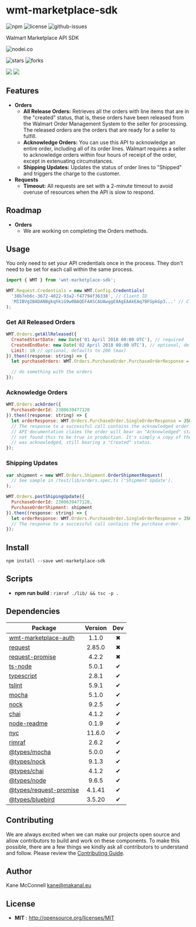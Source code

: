 # wmt-marketplace-sdk

![npm](https://img.shields.io/npm/v/wmt-marketplace-sdk.svg) ![license](https://img.shields.io/npm/l/wmt-marketplace-sdk.svg) ![github-issues](https://img.shields.io/github/issues/makanaleu/wmt-marketplace-sdk.svg)

Walmart Marketplace API SDK

![nodei.co](https://nodei.co/npm/wmt-marketplace-sdk.png?downloads=true&downloadRank=true&stars=true)

![stars](https://img.shields.io/github/stars/makanaleu/wmt-marketplace-sdk.svg)
![forks](https://img.shields.io/github/forks/makanaleu/wmt-marketplace-sdk.svg)

![](https://david-dm.org/makanaleu/wmt-marketplace-sdk/status.svg)
![](https://david-dm.org/makanaleu/wmt-marketplace-sdk/dev-status.svg)

## Features

- **Orders**
  - **All Release Orders:** Retrieves all the orders with line items that are in the "created" status, that is, these orders have been released from the Walmart Order Management System to the seller for processing. The released orders are the orders that are ready for a seller to fulfill.
  - **Acknowledge Orders:** You can use this API to acknowledge an entire order, including all of its order lines. Walmart requires a seller to acknowledge orders within four hours of receipt of the order, except in extenuating circumstances.
  - **Shipping Updates:** Updates the status of order lines to "Shipped" and triggers the charge to the customer.
- **Requests**
  - **Timeout:** All requests are set with a 2-minute timeout to avoid overuse of resources when the API is slow to respond.

## Roadmap

- **Orders**
  - We are working on completing the Orders methods.

## Usage

You only need to set your API credentials once in the process. They don't need to be
set for each call within the same process.

```javascript
import { WMT } from 'wmt-marketplace-sdk';

WMT.Request.Credentials = new WMT.Config.Credentials(
  '38b7eb6c-3672-4022-93a2-f47794f36338', // Client ID
  'MIIBVgIBADANBgkqhkiG9w0BAQEFAASCAUAwggE8AgEAAkEAq7BFUpkGp3...' // Client Secret
);
```

### Get All Released Orders

```javascript
WMT.Orders.getAllReleased({
  CreatedStartDate: new Date('01 April 2018 00:00 UTC'), // required
  CreatedEndDate: new Date('02 April 2018 00:00 UTC'), // optional, defaults to current time
  Limit: 10 // optional, defaults to 200 (max)
}).then((response: string) => {
  let purchaseOrders: WMT.Orders.PurchaseOrder.PurchaseOrderResponse = JSON.parse(response);

  // do something with the orders
});
```

### Acknowledge Orders

```javascript
WMT.Orders.ackOrder({
  PurchaseOrderId: 2380639477120
}).then((response: string) => {
  let orderResponse: WMT.Orders.PurchaseOrder.SingleOrderResponse = JSON.parse(response);
  // The response to a successful call contains the acknowledged order. Although the
  // API documentation claims the order will bear an "Acknowledged" status, we have
  // not found this to be true in production. It's simply a copy of the order that
  // was acknowledged, still bearing a "Created" status.
});
```

### Shipping Updates

```javascript
var shipment = new WMT.Orders.Shipment.OrderShipmentRequest(
  // See sample in /test/lib/orders.spec.ts ('Shipment Update').
);

WMT.Orders.postShipingUpdate({
  PurchaseOrderId: 2380639477120,
  PurchaseOrderShipment: shipment
}).then((response: string) => {
  let orderResponse: WMT.Orders.PurchaseOrder.SingleOrderResponse = JSON.parse(response)
  // The response to a successful call contains the purchase order.
});
```

## Install

`npm install --save wmt-marketplace-sdk`

## Scripts

 - **npm run build** : `rimraf ./lib/ && tsc -p .`

## Dependencies

Package | Version | Dev
--- |:---:|:---:
[wmt-marketplace-auth](https://www.npmjs.com/package/wmt-marketplace-auth) | 1.1.0 | ✖
[request](https://www.npmjs.com/package/request) | 2.85.0 | ✖
[request-promise](https://www.npmjs.com/package/request-promise) | 4.2.2 | ✖
[ts-node](https://www.npmjs.com/package/ts-node) | 5.0.1 | ✔
[typescript](https://www.npmjs.com/package/typescript) | 2.8.1 | ✔
[tslint](https://www.npmjs.com/package/tslint) | 5.9.1 | ✔
[mocha](https://www.npmjs.com/package/mocha) | 5.1.0 | ✔
[nock](https://www.npmjs.com/package/nock) | 9.2.5 | ✔
[chai](https://www.npmjs.com/package/chai) | 4.1.2 | ✔
[node-readme](https://www.npmjs.com/package/node-readme) | 0.1.9 | ✔
[nyc](https://www.npmjs.com/package/nyc) | 11.6.0 | ✔
[rimraf](https://www.npmjs.com/package/rimraf) | 2.6.2 | ✔
[@types/mocha](https://www.npmjs.com/package/@types/mocha) | 5.0.0 | ✔
[@types/nock](https://www.npmjs.com/package/@types/nock) | 9.1.3 | ✔
[@types/chai](https://www.npmjs.com/package/@types/chai) | 4.1.2 | ✔
[@types/node](https://www.npmjs.com/package/@types/node) | 9.6.5 | ✔
[@types/request-promise](https://www.npmjs.com/package/@types/request-promise) | 4.1.41 | ✔
[@types/bluebird](https://www.npmjs.com/package/@types/bluebird) | 3.5.20 | ✔


## Contributing

We are always excited when we can make our projects open source and allow contributors to build and work on these components. To make this possible, there are a few things we kindly ask all contributors to understand and follow. Please review the [Contributing Guide](https://www.makanal.eu/contributors/).

## Author

Kane McConnell <kane@makanal.eu>

## License

 - **MIT** : http://opensource.org/licenses/MIT
